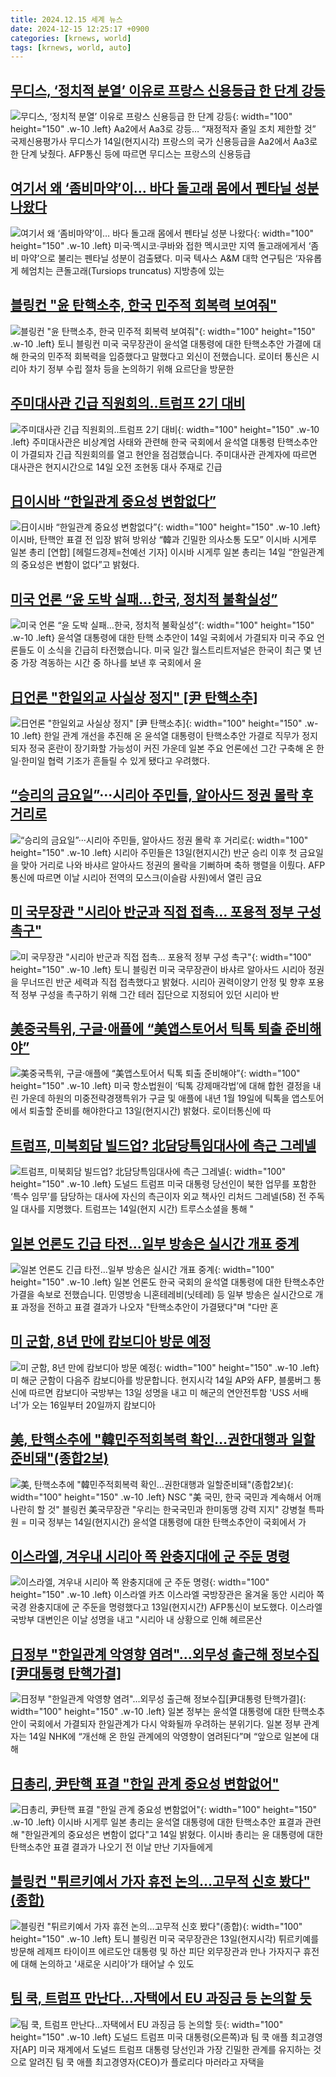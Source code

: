 ```yaml
---
title: 2024.12.15 세계 뉴스
date: 2024-12-15 12:25:17 +0900
categories: [krnews, world]
tags: [krnews, world, auto]
---
```

## [무디스, ‘정치적 분열’ 이유로 프랑스 신용등급 한 단계 강등](https://n.news.naver.com/mnews/article/366/0001040017)

![무디스, ‘정치적 분열’ 이유로 프랑스 신용등급 한 단계 강등](https://mimgnews.pstatic.net/image/origin/366/2024/12/14/1040017.jpg?type=nf220_150){: width="100" height="150" .w-10 .left}
Aa2에서 Aa3로 강등… “재정적자 줄일 조치 제한할 것” 국제신용평가사 무디스가 14일(현지시각) 프랑스의 국가 신용등급을 Aa2에서 Aa3로 한 단계 낮췄다. AFP통신 등에 따르면 무디스는 프랑스의 신용등급

## [여기서 왜 ‘좀비마약’이… 바다 돌고래 몸에서 펜타닐 성분 나왔다](https://n.news.naver.com/mnews/article/023/0003876507)

![여기서 왜 ‘좀비마약’이… 바다 돌고래 몸에서 펜타닐 성분 나왔다](https://mimgnews.pstatic.net/image/origin/023/2024/12/14/3876507.jpg?type=nf220_150){: width="100" height="150" .w-10 .left}
미국·멕시코·쿠바와 접한 멕시코만 지역 돌고래에게서 ‘좀비 마약’으로 불리는 펜타닐 성분이 검출됐다. 미국 텍사스 A&M 대학 연구팀은 ‘자유롭게 헤엄치는 큰돌고래(Tursiops truncatus) 지방층에 있는

## [블링컨 "윤 탄핵소추, 한국 민주적 회복력 보여줘"](https://n.news.naver.com/mnews/article/052/0002127856)

![블링컨 "윤 탄핵소추, 한국 민주적 회복력 보여줘"](https://mimgnews.pstatic.net/image/origin/052/2024/12/15/2127856.jpg?type=nf220_150){: width="100" height="150" .w-10 .left}
토니 블링컨 미국 국무장관이 윤석열 대통령에 대한 탄핵소추안 가결에 대해 한국의 민주적 회복력을 입증했다고 말했다고 외신이 전했습니다. 로이터 통신은 시리아 차기 정부 수립 절차 등을 논의하기 위해 요르단을 방문한

## [주미대사관 긴급 직원회의‥트럼프 2기 대비](https://n.news.naver.com/mnews/article/214/0001393816)

![주미대사관 긴급 직원회의‥트럼프 2기 대비](https://mimgnews.pstatic.net/image/origin/214/2024/12/15/1393816.jpg?type=nf220_150){: width="100" height="150" .w-10 .left}
주미대사관은 비상계엄 사태와 관련해 한국 국회에서 윤석열 대통령 탄핵소추안이 가결되자 긴급 직원회의를 열고 현안을 점검했습니다. 주미대사관 관계자에 따르면 대사관은 현지시간으로 14일 오전 조현동 대사 주재로 긴급

## [日이시바 “한일관계 중요성 변함없다”](https://n.news.naver.com/mnews/article/016/0002402386)

![日이시바 “한일관계 중요성 변함없다”](https://mimgnews.pstatic.net/image/origin/016/2024/12/14/2402386.jpg?type=nf220_150){: width="100" height="150" .w-10 .left}
이시바, 탄핵안 표결 전 입장 밝혀 방위상 “韓과 긴밀한 의사소통 도모” 이시바 시게루 일본 총리 [연합] [헤럴드경제=천예선 기자] 이시바 시게루 일본 총리는 14일 “한일관계의 중요성은 변함이 없다”고 밝혔다.

## [미국 언론 “윤 도박 실패…한국, 정치적 불확실성”](https://n.news.naver.com/mnews/article/056/0011857171)

![미국 언론 “윤 도박 실패…한국, 정치적 불확실성”](https://mimgnews.pstatic.net/image/origin/056/2024/12/14/11857171.jpg?type=nf220_150){: width="100" height="150" .w-10 .left}
윤석열 대통령에 대한 탄핵 소추안이 14일 국회에서 가결되자 미국 주요 언론들도 이 소식을 긴급히 타전했습니다. 미국 일간 월스트리트저널은 한국이 최근 몇 년 중 가장 격동하는 시간 중 하나를 보낸 후 국회에서 윤

## [日언론 "한일외교 사실상 정지" [尹 탄핵소추]](https://n.news.naver.com/mnews/article/018/0005906502)

![日언론 "한일외교 사실상 정지" [尹 탄핵소추]](https://mimgnews.pstatic.net/image/origin/018/2024/12/15/5906502.jpg?type=nf220_150){: width="100" height="150" .w-10 .left}
한일 관계 개선을 추진해 온 윤석열 대통령이 탄핵소추안 가결로 직무가 정지되자 정국 혼란이 장기화할 가능성이 커진 가운데 일본 주요 언론에선 그간 구축해 온 한일·한미일 협력 기조가 흔들릴 수 있게 됐다고 우려했다.

## [“승리의 금요일”···시리아 주민들, 알아사드 정권 몰락 후 거리로](https://n.news.naver.com/mnews/article/032/0003339152)

![“승리의 금요일”···시리아 주민들, 알아사드 정권 몰락 후 거리로](https://mimgnews.pstatic.net/image/origin/032/2024/12/14/3339152.jpg?type=nf220_150){: width="100" height="150" .w-10 .left}
시리아 주민들은 13일(현지시간) 반군 승리 이후 첫 금요일을 맞아 거리로 나와 바샤르 알아사드 정권의 몰락을 기뻐하며 축하 행렬을 이뤘다. AFP통신에 따르면 이날 시리아 전역의 모스크(이슬람 사원)에서 열린 금요

## [미 국무장관 "시리아 반군과 직접 접촉… 포용적 정부 구성 촉구"](https://n.news.naver.com/mnews/article/469/0000838821)

![미 국무장관 "시리아 반군과 직접 접촉… 포용적 정부 구성 촉구"](https://mimgnews.pstatic.net/image/origin/469/2024/12/15/838821.jpg?type=nf220_150){: width="100" height="150" .w-10 .left}
토니 블링컨 미국 국무장관이 바샤르 알아사드 시리아 정권을 무너뜨린 반군 세력과 직접 접촉했다고 밝혔다. 시리아 권력이양기 안정 및 향후 포용적 정부 구성을 촉구하기 위해 그간 테러 집단으로 지정되어 있던 시리아 반

## [美중국특위, 구글·애플에 “美앱스토어서 틱톡 퇴출 준비해야”](https://n.news.naver.com/mnews/article/018/0005905994)

![美중국특위, 구글·애플에 “美앱스토어서 틱톡 퇴출 준비해야”](https://mimgnews.pstatic.net/image/origin/018/2024/12/14/5905994.jpg?type=nf220_150){: width="100" height="150" .w-10 .left}
미국 항소법원이 ‘틱톡 강제매각법’에 대해 합헌 결정을 내린 가운데 하원의 미중전략경쟁특위가 구글 및 애플에 내년 1월 19일에 틱톡을 앱스토어에서 퇴출할 준비를 해야한다고 13일(현지시간) 밝혔다. 로이터통신에 따

## [트럼프, 미북회담 빌드업? 北담당특임대사에 측근 그레넬](https://n.news.naver.com/mnews/article/011/0004428037)

![트럼프, 미북회담 빌드업? 北담당특임대사에 측근 그레넬](https://mimgnews.pstatic.net/image/origin/011/2024/12/15/4428037.jpg?type=nf220_150){: width="100" height="150" .w-10 .left}
도널드 트럼프 미국 대통령 당선인이 북한 업무를 포함한 ‘특수 임무’를 담당하는 대사에 자신의 측근이자 외교 책사인 리처드 그레넬(58) 전 주독일 대사를 지명했다. 트럼프는 14일(현지 시간) 트루스소셜을 통해 "

## [일본 언론도 긴급 타전...일부 방송은 실시간 개표 중계](https://n.news.naver.com/mnews/article/052/0002127726)

![일본 언론도 긴급 타전...일부 방송은 실시간 개표 중계](https://mimgnews.pstatic.net/image/origin/052/2024/12/14/2127726.jpg?type=nf220_150){: width="100" height="150" .w-10 .left}
일본 언론도 한국 국회의 윤석열 대통령에 대한 탄핵소추안 가결을 속보로 전했습니다. 민영방송 니혼테레비(닛테레) 등 일부 방송은 실시간으로 개표 과정을 전하고 표결 결과가 나오자 "탄핵소추안이 가결됐다"며 "다만 혼

## [미 군함, 8년 만에 캄보디아 방문 예정](https://n.news.naver.com/mnews/article/056/0011857234)

![미 군함, 8년 만에 캄보디아 방문 예정](https://mimgnews.pstatic.net/image/origin/056/2024/12/14/11857234.jpg?type=nf220_150){: width="100" height="150" .w-10 .left}
미 해군 군함이 다음주 캄보디아를 방문합니다. 현지시각 14일 AP와 AFP, 블룸버그 통신에 따르면 캄보디아 국방부는 13일 성명을 내고 미 해군의 연안전투함 'USS 서배너'가 오는 16일부터 20일까지 캄보디아

## [美, 탄핵소추에 "韓민주적회복력 확인…권한대행과 일할준비돼"(종합2보)](https://n.news.naver.com/mnews/article/001/0015106916)

![美, 탄핵소추에 "韓민주적회복력 확인…권한대행과 일할준비돼"(종합2보)](https://mimgnews.pstatic.net/image/origin/001/2024/12/15/15106916.jpg?type=nf220_150){: width="100" height="150" .w-10 .left}
NSC "美 국민, 한국 국민과 계속해서 어깨 나란히 할 것" 블링컨 美국무장관 "우리는 한국국민과 한미동맹 강력 지지" 강병철 특파원 = 미국 정부는 14일(현지시간) 윤석열 대통령에 대한 탄핵소추안이 국회에서 가

## [이스라엘, 겨우내 시리아 쪽 완충지대에 군 주둔 명령](https://n.news.naver.com/mnews/article/421/0007966935)

![이스라엘, 겨우내 시리아 쪽 완충지대에 군 주둔 명령](https://mimgnews.pstatic.net/image/origin/421/2024/12/14/7966935.jpg?type=nf220_150){: width="100" height="150" .w-10 .left}
이스라엘 카츠 이스라엘 국방장관은 올겨울 동안 시리아 쪽 국경 완충지대에 군 주둔을 명령했다고 13일(현지시간) AFP통신이 보도했다. 이스라엘 국방부 대변인은 이날 성명을 내고 "시리아 내 상황으로 인해 헤르몬산

## [日정부 "한일관계 악영향 염려"…외무성 출근해 정보수집[尹대통령 탄핵가결]](https://n.news.naver.com/mnews/article/011/0004427870)

![日정부 "한일관계 악영향 염려"…외무성 출근해 정보수집[尹대통령 탄핵가결]](https://mimgnews.pstatic.net/image/origin/011/2024/12/14/4427870.jpg?type=nf220_150){: width="100" height="150" .w-10 .left}
일본 정부는 윤석열 대통령에 대한 탄핵소추안이 국회에서 가결되자 한일관계가 다시 악화될까 우려하는 분위기다. 일본 정부 관계자는 14일 NHK에 “개선해 온 한일 관계에의 악영향이 염려된다”며 “앞으로 일본에 대해

## [日총리, 尹탄핵 표결 "한일 관계 중요성 변함없어"](https://n.news.naver.com/mnews/article/277/0005517483)

![日총리, 尹탄핵 표결 "한일 관계 중요성 변함없어"](https://mimgnews.pstatic.net/image/origin/277/2024/12/14/5517483.jpg?type=nf220_150){: width="100" height="150" .w-10 .left}
이시바 시게루 일본 총리는 윤석열 대통령에 대한 탄핵소추안 표결과 관련해 "한일관계의 중요성은 변함이 없다"고 14일 밝혔다. 이시바 총리는 윤 대통령에 대한 탄핵소추안 표결 결과가 나오기 전 이날 만난 기자들에게

## [블링컨 "튀르키예서 가자 휴전 논의…고무적 신호 봤다"(종합)](https://n.news.naver.com/mnews/article/003/0012961296)

![블링컨 "튀르키예서 가자 휴전 논의…고무적 신호 봤다"(종합)](https://mimgnews.pstatic.net/image/origin/003/2024/12/14/12961296.jpg?type=nf220_150){: width="100" height="150" .w-10 .left}
토니 블링컨 미국 국무장관은 13일(현지시각) 튀르키예를 방문해 레제프 타이이프 에르도안 대통령 및 하산 피단 외무장관과 만나 가자지구 휴전에 대해 논의하고 '새로운 시리아'가 태어날 수 있도

## [팀 쿡, 트럼프 만난다…자택에서 EU 과징금 등 논의할 듯](https://n.news.naver.com/mnews/article/016/0002402273)

![팀 쿡, 트럼프 만난다…자택에서 EU 과징금 등 논의할 듯](https://mimgnews.pstatic.net/image/origin/016/2024/12/14/2402273.jpg?type=nf220_150){: width="100" height="150" .w-10 .left}
도널드 트럼프 미국 대통령(오른쪽)과 팀 쿡 애플 최고경영자[AP] 미국 재계에서 도널드 트럼프 대통령 당선인과 가장 긴밀한 관계를 유지하는 것으로 알려진 팀 쿡 애플 최고경영자(CEO)가 플로리다 마러라고 자택을

